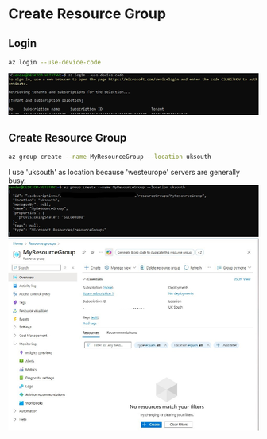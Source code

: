 # Create Resource Group

## Login
```bash
az login --use-device-code
```
![azure login](screenshots/az-login.jpg)


## Create Resource Group
```bash
az group create --name MyResourceGroup --location uksouth 
```
I use 'uksouth' as location because 'westeurope' servers are generally busy.
![create an azure resource group with bash](screenshots/rg-bash.jpg)
![azure resource group on azure portal](screenshots/rg-create.jpg)


